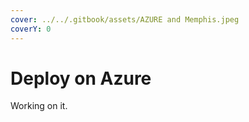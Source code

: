 ```yaml
---
cover: ../../.gitbook/assets/AZURE and Memphis.jpeg
coverY: 0
---
```


# Deploy on Azure

Working on it.
